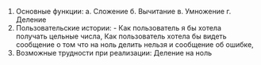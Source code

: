 1. Основные функции:
а. Сложение
б. Вычитание
в. Умножение
г. Деление
2. Пользовательские истории: - Как пользователь я бы хотела получать цельные числа, 
Как пользователь хотела бы видеть сообщение о том что на ноль делить нельзя и сообщение об ошибке, 
3. Возможные трудности при реализации: Деление на ноль 
